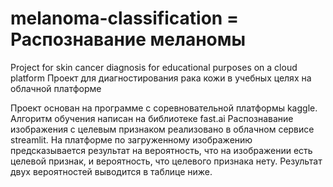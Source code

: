 # melanoma-classification = Распознавание меланомы
Project for skin cancer diagnosis for educational purposes on a cloud platform
Проект для диагностирования рака кожи в учебных целях на облачной платформе

Проект основан на программе с соревновательной платформы kaggle.
Алгоритм обучения написан на библиотеке fast.ai
Распознавание изображения с целевым признаком реализовано в облачном сервисе streamlit.
На платформе по загруженному изображению предсказывается результат на вероятность, что на изображении есть целевой признак, и вероятность, что целевого признака нету.
Результат двух вероятностей выводится в таблице ниже.
